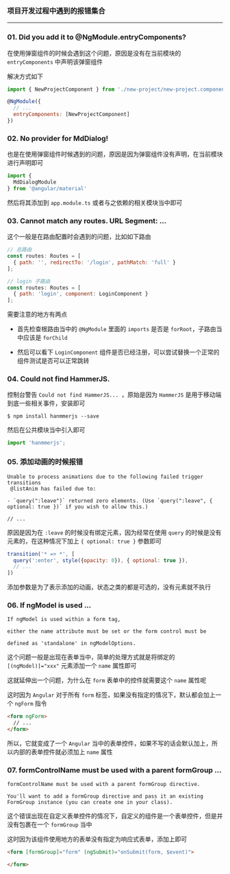 ### 项目开发过程中遇到的报错集合

----

### 01. Did you add it to @NgModule.entryComponents?

在使用弹窗组件的时候会遇到这个问题，原因是没有在当前模块的 `entryComponents` 中声明该弹窗组件

解决方式如下

```js
import { NewProjectComponent } from './new-project/new-project.component';

@NgModule({
  // ...
  entryComponents: [NewProjectComponent]
})
```


### 02. No provider for MdDialog!

也是在使用弹窗组件时候遇到的问题，原因是因为弹窗组件没有声明，在当前模块进行声明即可

```js
import { 
  MdDialogModule
} from '@angular/material'
```

然后将其添加到 `app.module.ts` 或者与之依赖的相关模块当中即可


### 03. Cannot match any routes. URL Segment: ...

这个一般是在路由配置时会遇到的问题，比如如下路由

```js
// 总路由
const routes: Routes = [
  { path: '', redirectTo: '/login', pathMatch: 'full' }
];

// login 子路由
const routes: Routes = [
  { path: 'login', component: LoginComponent }
];
```

需要注意的地方有两点

* 首先检查根路由当中的 `@NgModule` 里面的 `imports` 是否是 `forRoot`，子路由当中应该是 `forChild`

* 然后可以看下 `LoginComponent` 组件是否已经注册，可以尝试替换一个正常的组件测试是否可以正常跳转


### 04. Could not find HammerJS. 

控制台警告 `Could not find HammerJS... `，原始是因为 `HammerJS` 是用于移动端到底一些相关事件，安装即可

```
$ npm install hanmmerjs --save
```

然后在公共模块当中引入即可

```js
import 'hanmmerjs';
```


### 05. 添加动画的时候报错

```
Unable to process animations due to the following failed trigger transitions
 @listAnim has failed due to:

- `query(":leave")` returned zero elements. (Use `query(":leave", { optional: true })` if you wish to allow this.)

// ...
```

原因是因为在 `:leave` 的时候没有绑定元素，因为经常在使用 `query` 的时候是没有元素的，在这种情况下加上 `{ optional: true }` 参数即可

```js
transition('* => *', [
  query(':enter', style({opacity: 0}), { optional: true }),
  // ...
])
```

添加参数是为了表示添加的动画，状态之类的都是可选的，没有元素就不执行



### 06. If ngModel is used ...

```
If ngModel is used within a form tag, 

either the name attribute must be set or the form control must be 

defined as 'standalone' in ngModelOptions.
```

这个问题一般是出现在表单当中，简单的处理方式就是将绑定的 `[(ngModel)]="xxx"` 元素添加一个 `name` 属性即可

这就延伸出一个问题，为什么在 `form` 表单中的控件就需要这个 `name` 属性呢

这时因为 `Angular` 对于所有 `form` 标签，如果没有指定的情况下，默认都会加上一个 `ngForm` 指令

```html
<form ngForm>
  // ...
</form>
```

所以，它就变成了一个 `Angular` 当中的表单控件，如果不写的话会默认加上，所以内部的表单控件就必须加上 `name` 属性


### 07. formControlName must be used with a parent formGroup ...

```
formControlName must be used with a parent formGroup directive.  

You'll want to add a formGroup directive and pass it an existing FormGroup instance (you can create one in your class).
```

这个错误出现在自定义表单控件的情况下，自定义的组件是一个表单控件，但是并没有包裹在一个 `formGroup` 当中

这时因为该组件使用地方的表单没有指定为响应式表单，添加上即可

```html
<form [formGroup]="form" (ngSubmit)="onSubmit(form, $event)">

</form>
```